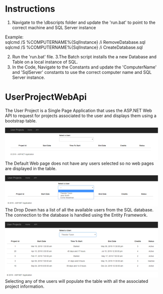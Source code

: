 # Instructions
1. Navigate to the \dbscripts folder and update the 'run.bat' to point to the correct machine and SQL Server instance

Example:<br />
sqlcmd /S %COMPUTERNAME%\{SqlInstance} /i RemoveDatabase.sql<br />
sqlcmd /S %COMPUTERNAME%\{SqlInstance} /i CreateDatabase.sql<br />

2. Run the 'run.bat' file. 
3.The Batch script installs the a new Database and Table on a local instance of SQL.
4. In the Code, Navigate to the Constants and update the 'ComputerName' and 'SqlServer' constants to use the correct computer name and SQL Server instance.

# UserProjectWebApi
The User Project is a Single Page Application that uses the ASP.NET Web API to request for projects associated to the user and displays them using a bootstrap table.

![HomePage](/images/DefaultWebPage.PNG)
The Default Web page does not have any users selected so no web pages are displayed in the table.

![DropDown](/images/DropDown.PNG)
The Drop Down has a list of all the available users from the SQL database. The connection to the database is handled using the Entity Framework.

![Selected](/images/UserSelected.PNG)
Selecting any of the users will populate the table with all the associated project information.
